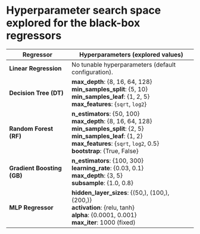 # Hyperparameter search space explored for the black-box regressors

| Regressor | Hyperparameters (explored values) |
|-----------|-----------------------------------|
| **Linear Regression** | No tunable hyperparameters (default configuration). |
| **Decision Tree (DT)** | **max_depth**: {8, 16, 64, 128} <br> **min_samples_split**: {5, 10} <br> **min_samples_leaf**: {1, 2, 5} <br> **max_features**: {`sqrt`, `log2`} |
| **Random Forest (RF)** | **n_estimators**: {50, 100} <br> **max_depth**: {8, 16, 64, 128} <br> **min_samples_split**: {2, 5} <br> **min_samples_leaf**: {1, 2} <br> **max_features**: {`sqrt`, `log2`, 0.5} <br> **bootstrap**: {True, False} |
| **Gradient Boosting (GB)** | **n_estimators**: {100, 300} <br> **learning_rate**: {0.03, 0.1} <br> **max_depth**: {3, 5} <br> **subsample**: {1.0, 0.8} |
| **MLP Regressor** | **hidden_layer_sizes**: {(50,), (100,), (200,)} <br> **activation**: {relu, tanh} <br> **alpha**: {0.0001, 0.001} <br> **max_iter**: 1000 (fixed) |
